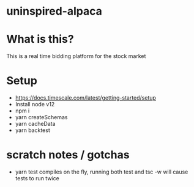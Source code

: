 # uninspired-alpaca

# What is this?

This is a real time bidding platform for the stock market

# Setup

-   https://docs.timescale.com/latest/getting-started/setup
-   Install node v12
-   npm i
-   yarn createSchemas
-   yarn cacheData
-   yarn backtest

# scratch notes / gotchas

-   yarn test compiles on the fly, running both test and tsc -w will cause tests to run twice

